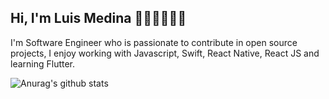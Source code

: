 ## Hi, I'm Luis Medina   🧑🏽‍💻🤟🏽📱
I'm Software Engineer who is passionate to contribute in open source projects, I enjoy working with Javascript, Swift, React Native, React JS and learning Flutter.


![Anurag's github stats](https://github-readme-stats.vercel.app/api?username=luism3861&show_icons=true&theme=radical)
